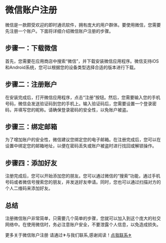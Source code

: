 # 微信账户注册

微信是一款颇受欢迎的即时通讯软件，拥有庞大的用户群体。要使用微信，您需要先注册一个账户。下面将详细介绍微信账户注册的步骤。

## 步骤一：下载微信

首先，您需要在应用商店中搜索“微信”，并下载安装微信应用程序。微信支持iOS和Android系统，您可以根据您的设备类型选择合适的版本进行下载。

## 步骤二：注册账户

在安装完成后，打开微信应用程序，点击“注册”按钮。然后，您需要输入您的手机号码，微信会发送验证码到您的手机上。输入验证码后，您需要设置一个登录密码，并填写您的昵称。请确保登录密码的安全性，以免账户被盗。

## 步骤三：绑定邮箱

为了增加账户的安全性，微信建议您绑定您的电子邮箱。在注册完成后，您可以在设置中绑定您的邮箱地址，以便在密码丢失或账户被盗时进行找回或解锁操作。

## 步骤四：添加好友

注册完成后，您可以开始添加您的朋友。您可以通过微信的“搜索”功能，通过手机号码或者微信号搜索您的朋友，并发送好友申请。同时，您也可以通过扫描对方的个人二维码来添加好友。

## 总结

注册微信账户非常简单，只需要几个简单的步骤，您就可以加入到这个庞大的社交网络中。在使用微信时，务必注意账户安全，不要泄露个人信息，以免造成损失。

更多关于微信账户注册 请通过✈与我们联系,感谢阅读！[点我联系✈](https://my.k02.cc)